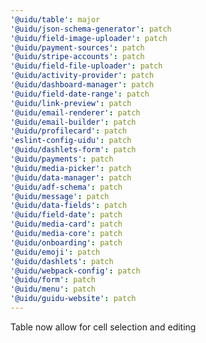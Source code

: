 ```yaml
---
'@uidu/table': major
'@uidu/json-schema-generator': patch
'@uidu/field-image-uploader': patch
'@uidu/payment-sources': patch
'@uidu/stripe-accounts': patch
'@uidu/field-file-uploader': patch
'@uidu/activity-provider': patch
'@uidu/dashboard-manager': patch
'@uidu/field-date-range': patch
'@uidu/link-preview': patch
'@uidu/email-renderer': patch
'@uidu/email-builder': patch
'@uidu/profilecard': patch
'eslint-config-uidu': patch
'@uidu/dashlets-form': patch
'@uidu/payments': patch
'@uidu/media-picker': patch
'@uidu/data-manager': patch
'@uidu/adf-schema': patch
'@uidu/message': patch
'@uidu/data-fields': patch
'@uidu/field-date': patch
'@uidu/media-card': patch
'@uidu/media-core': patch
'@uidu/onboarding': patch
'@uidu/emoji': patch
'@uidu/dashlets': patch
'@uidu/webpack-config': patch
'@uidu/form': patch
'@uidu/menu': patch
'@uidu/guidu-website': patch
---
```


Table now allow for cell selection and editing
